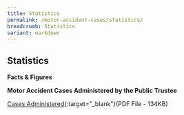 ```yaml
---
title: Statistics
permalink: /motor-accident-cases/statistics/
breadcrumb: Statistics
variant: markdown
---
```

Statistics
---
**Facts & Figures**
 
**Motor Accident Cases Administered by the Public Trustee**

[Cases Administered](/files/MA(AC)Matters/MAC_Cases_Administered.pdf){:target="_blank"}(PDF File - 134KB)